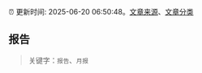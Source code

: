 :alarm_clock: 更新时间: 2025-06-20 06:50:48。[文章来源](/README.md)、[文章分类](/TAGS.md)

## 报告


> 关键字：`报告`、`月报`



